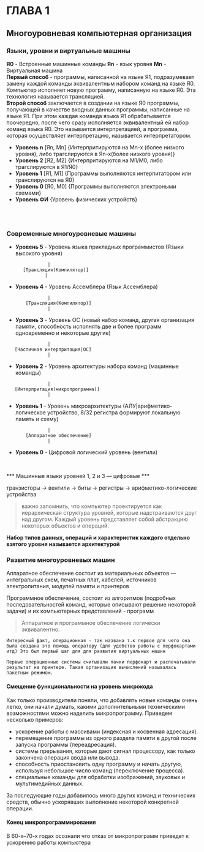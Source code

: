 # ГЛАВА 1

## Многоуровневая компьютерная организация

### Языки, уровни и виртуальные машины

**Я0** - Встроенные машинные команды 
**Яn** - язык уровня
**Mn** - Виртуальная машина 
<br>
**Первый способ** - программы, написанной на языке Я1, подразумевает замену каждой команды эквивалентным набором команд на языке Я0.
Компьютер исполняет новую программу, написанную на языке Я0. Эта технология называется трансляцией.
<br>
**Второй способ** заключается в создании на языке Я0 программы, получающей
в качестве входных данных программы, написанные на языке Я1. При этом каждая команда языка Я1 обрабатывается поочередно, после чего сразу исполняется эквивалентный ей набор команд языка Я0. Это  называется интерпретацией, а программа, которая осуществляет интерпретацию, называется интерпретатором.
<br>

+ **Уровень n** [Яn, Мn] {Интерпритируются на Мn-x (более низкого уровня), либо трагслируются в Яn-x(более низкого уровня)}
+ **Уровень 2** [Я2, М2] {Интерпритируются на М1/М0, либо трагслируются в Я1/Я0}
+ **Уровень 1** [Я1, М1] {Программы выполняются интерпитатором или транслируются на Я0}
+ **Уровень 0** [Я0, М0] {Программы выполняются электроными схемами}
+ **Уровень ФИ** {Уровень физических устройств}
<br>
<br>

### Современные многоуровневые машины

+ **Уровень 5** - Уровень языка прикладных программистов (Языки высокого уровня)
```
               |
      [Трансляция(Компилятор)]
              |
```
+ **Уровень 4** - Уровень Ассемблера (Язык Ассемблера)
```
               |
       [Трансляция(Компилятор)]
               |
```
+ **Уровень 3** - Уровень ОС (новый набор команд, другая организация памяти, способность исполнять две и более программ одновременно и некоторые другие)
```
               |
   [Частичная интерпритация|ОС]
               |
```
+ **Уровень 2** - Уровень архитектуры набора команд (машинные команды)
```
               |
   [Интерпритация(микропрограмма)]
               |
```
+ **Уровень 1** - Уровень микроархитектуры (АЛУ|арифметико-логическое устройство, 8/32 регистра формируют локальную память и схему)
```
               |
       [Аппаратное обеспечение]
               |
```
+ **Уровень 0** - Цифровой логический уровень (вентили)

<br>

*** Машинные языки уровней 1, 2 и 3 — цифровые ***


транзисторы -> вентили -> биты -> регистры -> арифметико-логические устройства

> важно запомнить, что компьютер проектируется как
> иерархическая структура уровней, которые надстраиваются друг над другом.
> Каждый уровень представляет собой абстракцию некоторых объектов и операций.

**Набор типов данных, операций и характеристик каждого отдельно взятого
уровня называется архитектурой**

### Развитие многоуровневых машин

Аппаратное обеспечение состоит из материальных объектов — интегральных схем, печатных плат,
кабелей, источников электропитания, модулей памяти и принтеров

Программное обеспечение, состоит из алгоритмов (подробных последовательностей команд, которые описывают решение некоторой задачи) и их компьютерных представлений - программ

> Аппаратное и программное обеспечение логически эквивалентно.

```
Интересный факт, операционная - так названа т.к первое для чего она была создана это помощь оператору (для удобство работы с перфокартами итд) Это был первый шаг для для развития виртуальных машин

Первые операционные системы считывали пачки перфокарт и распечатывали
результат на принтере. Такая организация вычислений называлась пакетным режимом. 

```

#### Смещение функциональности на уровень микрокода

Как только производители поняли, что добавлять новые команды очень легко,
они начали думать, какими дополнительными техническими возможностями
можно наделить микропрограмму. Приведем несколько примеров:

+ ускорение работы с массивами (индексная и косвенная адресация).
+ перемещение программы из одного раздела памяти в другой после запуска программы (переадресация).
+ системы прерывания, которые дают сигнал процессору, как только закончена операция ввода или вывода.
+ способность приостановить одну программу и начать другую, используя небольшое число команд (переключение процесса).
+ специальные команды для обработки изображений, звуковых и мультимедийных данных.

За последующие годы добавилось много других команд и технических средств,
обычно ускорявших выполнение некоторой конкретной операции.


#### Конец микропрограммирования

В 60-х–70-х годах осознали что отказ от микропрограмм приведет к ускорению работы компьютера
